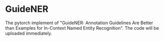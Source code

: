 # GuideNER
The pytorch implement of "GuideNER: Annotation Guidelines Are Better than Examples for In-Context Named Entity Recognition". The code will be uploaded immediately.
